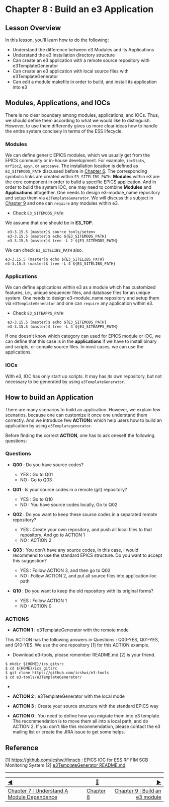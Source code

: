 Chapter 8 : Build an e3 Application
==

## Lesson Overview

In this lesson, you'll learn how to do the following:
* Understand the difference between e3 Modules and its Applications
* Understand the e3 installation directory structure
* Can create an e3 application with a remote source repository with e3TemplateGenerator
* Can create an e3 application with local source files with e3TemplateGenerator
* Can edit a module makefile in order to build, and install its application into e3


## Modules, Applications, and IOCs

There is no clear boundary among modules, applications, and IOCs. Thus, we should define them according to what we would like to distinguish. However, to use them differently gives us more clear ideas how to handle the entire system concisely in terms of the ESS lifecycle. 

### Modules 
We can define generic EPICS modules, which we usually get from the EPICS community or in-house development. For example, `iocStats`, `mrfioc2`, `asyn`, or `autosave`. The installation location is defined as `E3_SITEMODS_PATH` discussed before in [Chapter 6](chapter6.md). The corresponding symbolic links are created within `E3_SITELIBS_PATH`. **Modules** within e3 are the core component in order to build a specific EPICS application. And in order to build the system IOC, one may need to combine **Modules** and **Applications** altogether. One needs to design e3-module_name repository and setup them via `e3TemplateGenerator`. We will discuss this subject in [Chapter 9](chapter9.md) and one can `require` any modules within e3. 


* Check `E3_SITEMODS_PATH`

We assume that one should be in **E3_TOP**. 
```
 e3-3.15.5 (master)$ source tools/setenv
 e3-3.15.5 (master)$ echo ${E3_SITEMODS_PATH}
 e3-3.15.5 (master)$ tree -L 2 ${E3_SITEMODS_PATH}
```

We can check `E3_SITELIBS_PATH` also.
```
e3-3.15.5 (master)$ echo ${E3_SITELIBS_PATH}
e3-3.15.5 (master)$ tree -L 4 ${E3_SITELIBS_PATH}
```

### Applications

We can define applications within e3 as a module which has customized features, i.e., unique sequencer files, and database files for an unique system. One needs to design e3-module_name repository and setup them via `e3TemplateGenerator` and one can `require` any application within e3. 

* Check `E3_SITEAPPS_PATH`

```
 e3-3.15.5 (master)$ echo ${E3_SITEMODS_PATH}
 e3-3.15.5 (master)$ tree -L 4 ${E3_SITEAPPS_PATH}
```

If one doesn't know which category can used for EPICS module or IOC, we can define that this case is in the **applications** if we have to install binary and scripts, or compile source files. In most cases, we can use the applications. 


### IOCs

With e3, IOC has only start up scripts. It may has its own repository, but not necessary to be generated by using `e3TemplateGenerator`. 


## How to build an Application

There are many scenarios to build an application. However, we explain few scenarios, because one can customize it once one understand them correctly. And we introduce few **ACTION**s which help users how to build an application by using `e3Templategenerator`. 

Before finding the correct **ACTION**, one has to ask oneself the following questions:

### Questions 

- **Q00** : Do you have source codes?
  - YES : Go to Q01
  - NO  : Go to Q03

- **Q01** : Is your source codes in a remote (git) repository?
  - YES : Go to Q10
  - NO  : You have source codes locally, Go to Q02

- **Q02** : Do you want to keep these source codes in a separated remote repository? 
  - YES : Create your own repository, and push all local files to that repository. And go to ACTION 1
  - NO  : ACTION 2

- **Q03** : You don't have any source codes, in this case, I would recommend to use the standard EPICS structure. Do you want to accept this suggestion? 
  - YES : Follow ACTION 3, and then go to Q02
  - NO : Follow ACTION 2, and put all source files into application-loc path

- **Q10** : Do you want to keep the old repository with its original forms?
  - YES : Follow ACTION 1
  - NO : ACTION 0


### ACTIONS 

- **ACTION 1** : e3TemplateGenerator with the remote mode

This ACTION has the following answers in Questions : Q00-YES, Q01-YES, and Q10-YES. We use the one repository [1] for this ACTION example. 


  - Download e3-tools, please remember README.md [2] is your friend. 

   ```
   $ mkdir ${HOME}/ics_gitsrc
   $ cd ${HOME}/ics_gitsrc
   $ git clone https://github.com/icshwi/e3-tools
   $ cd e3-tools/e3TemplateGenerator/
   ```
  - 

- **ACTION 2** : e3TemplateGenerator with the local mode 
- **ACTION 3** : Create your source structure with the standard EPICS way
- **ACTION 0** : You need to define how you migrate them into e3 template. The recommendation is to move them all into a local path, and do ACTION 2. If you don't like this recommendation, please contact the e3 mailing list or create the JIRA issue to get some helps. 



  


<!-- ### EPICS Standard Strcuture with a remote repository -->

<!-- ### Existent EEE Structure with a remote repository -->

<!-- ### From scratch  -->

<!-- * Would like to keep the standard structure?  -->
<!-- * Would like to keep all into e3 local structure? -->
<!-- * Would like to keep them seperated remote repository with e3 structure? -->

<!-- ## Type 1 : To develop an e3 IOC quickly within e3 application structure -->

<!-- * Application with DB and Protocol Files with the existent EPICS IOC -->
<!-- * Application with DB and Protocol Files from scratch  -->

<!-- ## Type 2 :To develop an e3 IOC within e3 application structure -->

<!-- ### Type 2.1 : Application with DB and Protocol Files with the existent EPICS IOC -->
<!-- ### Type 2.2 : Source and Sequencer files based on Type 2.1 -->


<!-- ## Type 2 : -->

<!-- https://github.com/icshwi/fimscb -->


<!-- ## Type 2 : Application with S -->

## Reference
[1] https://github.com/icshwi/fimscb : EPICS IOC for ESS RF FIM SCB Monitoring System
[2] [e3TemplateGenerator README.md](https://github.com/icshwi/e3-tools/tree/master/e3TemplateGenerator)

------------------
[:arrow_backward:](chapter7.md)  | [:arrow_up_small:](chapter8.md)  | [:arrow_forward:](chapter9.md)
:--- | --- |---: 
[Chapter 7 : Understand A Module Dependence](chapter7.md) | [Chapter 8](chapter8.md) | [Chapter 9 : Build an e3 module](chapter9.md)
